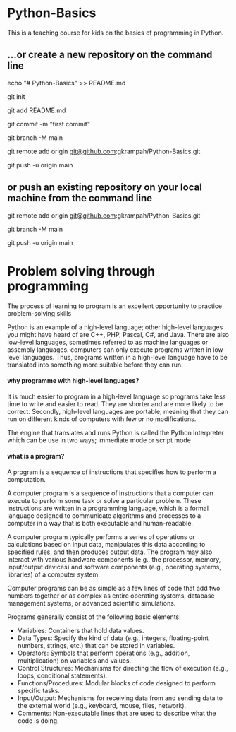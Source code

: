 # Python-Basics
This is a teaching course for kids on the basics of programming in Python.
## …or create a new repository on the command line
echo "# Python-Basics" >> README.md 

git init 

git add README.md 

git commit -m "first commit" 

git branch -M main 

git remote add origin git@github.com:gkrampah/Python-Basics.git 

git push -u origin main 


## or push an existing repository on your local machine from the command line
git remote add origin git@github.com:gkrampah/Python-Basics.git 

git branch -M main 

git push -u origin main 


# Problem solving through programming

The process of learning to program is an excellent opportunity to practice problem-solving skills

Python is an example of a high-level language; other high-level languages you might have heard of are C++, PHP, Pascal, C#, and Java. There are also low-level languages, sometimes referred to as machine languages or assembly languages. computers can only execute programs written in low-level languages. Thus, programs written in a high-level language have to be translated into something more suitable before they can run. 

#### why programme with high-level languages?

It is much easier to program in a high-level language so programs take less time to write and easier to read. They are shorter and are more likely to be correct. Secondly, high-level languages are portable, meaning that they can run on different kinds of computers with few or no modifications.

The engine that translates and runs Python is called the Python Interpreter which can be use in two ways; immediate mode or script mode

#### what is a program?
A program is a sequence of instructions that specifies how to perform a computation.

A computer program is a sequence of instructions that a computer can execute to perform some task or solve a particular problem. These instructions are written in a programming language, which is a formal language designed to communicate algorithms and processes to a computer in a way that is both executable and human-readable.

A computer program typically performs a series of operations or calculations based on input data, manipulates this data according to specified rules, and then produces output data. The program may also interact with various hardware components (e.g., the processor, memory, input/output devices) and software components (e.g., operating systems, libraries) of a computer system.

Computer programs can be as simple as a few lines of code that add two numbers together or as complex as entire operating systems, database management systems, or advanced scientific simulations.

Programs generally consist of the following basic elements:

* Variables: Containers that hold data values.
* Data Types: Specify the kind of data (e.g., integers, floating-point numbers, strings, etc.) that can be stored in variables.
* Operators: Symbols that perform operations (e.g., addition, multiplication) on variables and values.
* Control Structures: Mechanisms for directing the flow of execution (e.g., loops, conditional statements).
* Functions/Procedures: Modular blocks of code designed to perform specific tasks.
* Input/Output: Mechanisms for receiving data from and sending data to the external world (e.g., keyboard, mouse, files, network).
* Comments: Non-executable lines that are used to describe what the code is doing.